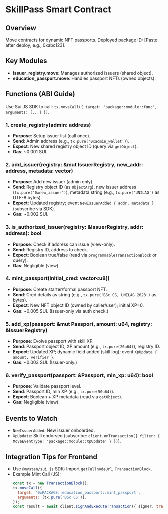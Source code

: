 # SkillPass Smart Contract

## Overview
Move contracts for dynamic NFT passports. Deployed package ID: [Paste after deploy, e.g., 0xabc123].

## Key Modules
- **issuer_registry.move**: Manages authorized issuers (shared object).
- **education_passport.move**: Handles passport NFTs (owned objects).

## Functions (ABI Guide)
Use Sui JS SDK to call: `tx.moveCall({ target: 'package::module::func', arguments: [...] })`.

### 1. create_registry(admin: address)
- **Purpose**: Setup issuer list (call once).
- **Send**: Admin address (e.g., `tx.pure('0xadmin_wallet')`).
- **Expect**: New shared registry object ID (query via `getObject`).
- **Gas**: ~0.001 SUI.

### 2. add_issuer(registry: &mut IssuerRegistry, new_addr: address, metadata: vector<u8>)
- **Purpose**: Add new issuer (admin only).
- **Send**: Registry object ID (as `ObjectArg`), new issuer address (`tx.pure('0xnew_issuer')`), metadata string (e.g., `tx.pure('UNILAG')` as UTF-8 bytes).
- **Expect**: Updated registry; event `NewIssuerAdded { addr, metadata }` (subscribe via SDK).
- **Gas**: ~0.002 SUI.

### 3. is_authorized_issuer(registry: &IssuerRegistry, addr: address): bool
- **Purpose**: Check if address can issue (view-only).
- **Send**: Registry ID, address to check.
- **Expect**: Boolean true/false (read via `programmableTransactionBlock` or query).
- **Gas**: Negligible (view).

### 4. mint_passport(initial_cred: vector<u8])
- **Purpose**: Create starter/formal passport NFT.
- **Send**: Cred details as string (e.g., `tx.pure('BSc CS, UNILAG 2023')` as bytes).
- **Expect**: New NFT object ID (owned by caller/user); initial XP=0.
- **Gas**: ~0.005 SUI. (Issuer-only via auth check.)

### 5. add_xp(passport: &mut Passport, amount: u64, registry: &IssuerRegistry)
- **Purpose**: Evolve passport with skill XP.
- **Send**: Passport object ID, XP amount (e.g., `tx.pure(20u64)`), registry ID.
- **Expect**: Updated XP; dynamic field added (skill log); event `XpUpdate { amount, verifier }`.
- **Gas**: ~0.003 SUI. (Issuer-only.)

### 6. verify_passport(passport: &Passport, min_xp: u64): bool
- **Purpose**: Validate passport level.
- **Send**: Passport ID, min XP (e.g., `tx.pure(50u64)`).
- **Expect**: Boolean + XP metadata (read via `getObject`).
- **Gas**: Negligible (view).

## Events to Watch
- `NewIssuerAdded`: New issuer onboarded.
- `XpUpdate`: Skill endorsed (subscribe: `client.onTransaction({ filter: { MoveEventType: 'package::module::XpUpdate' } })`).

## Integration Tips for Frontend
- Use `@mysten/sui.js` SDK: Import `getFullnodeUrl`, `TransactionBlock`.
- Example Mint Call (JS):
  ```js
  const tx = new TransactionBlock();
  tx.moveCall({
    target: '0xPACKAGE::education_passport::mint_passport',
    arguments: [tx.pure('BSc CS')],
  });
  const result = await client.signAndExecuteTransaction({ signer, transaction: tx });